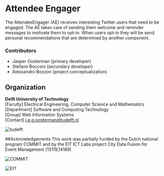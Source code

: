 Attendee Engager
=====================
The AttendeeEngager (AE) receives interesting Twitter users that need to be engaged. The AE takes care of sending them welcome and reminder messages to motivate them to opt-in. When users opt-in they will be send personal recommendations that are determined by another component.


### Contributors
- Jasper Oosterman (primary developer)
- Stefano Bocconi (secundary developer)
- Alessandro Bozzon (project conceptualization)


## Organization
**Delft University of Technology** <br />
[Faculty] Electrical Engineering, Computer Science and Mathematics<br />
[Department] Software and Computing Technology <br />
[Group] Web Information Systems<br />
[Contact] j.e.g.oosterman@tudelft.nl <br />

![tudelft](http://wisserver.st.ewi.tudelft.nl/github_files/TUD.png)

##Acknowledgements
This work was partially funded by the Dutch national program COMMIT and by the EIT ICT Labs project City Data Fusion for Event Management (13119,14189)

![COMMIT](http://wisserver.st.ewi.tudelft.nl/github_files/COMMIT.png?)

![EIT](http://wisserver.st.ewi.tudelft.nl/github_files/EIT.png)
